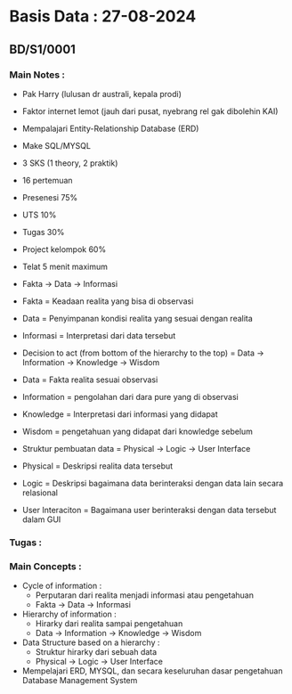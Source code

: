 # Basis Data : 27-08-2024
## BD/S1/0001

### Main Notes :
- Pak Harry (lulusan dr australi, kepala prodi)
- Faktor internet lemot (jauh dari pusat, nyebrang rel gak dibolehin KAI)
- Mempalajari Entity-Relationship Database (ERD)
- Make SQL/MYSQL

- 3 SKS (1 theory, 2 praktik)
- 16 pertemuan

- Presenesi 75%
- UTS 10%
- Tugas 30%
- Project kelompok 60%
- Telat 5 menit maximum

- Fakta -> Data -> Informasi
- Fakta = Keadaan realita yang bisa di observasi
- Data = Penyimpanan kondisi realita yang sesuai dengan realita
- Informasi = Interpretasi dari data tersebut

- Decision to act (from bottom of the hierarchy to the top) = Data -> Information -> Knowledge -> Wisdom
- Data = Fakta realita sesuai observasi
- Information = pengolahan dari dara pure yang di observasi
- Knowledge = Interpretasi dari informasi yang didapat
- Wisdom = pengetahuan yang didapat dari knowledge sebelum

- Struktur pembuatan data = Physical -> Logic -> User Interface 
- Physical = Deskripsi realita data tersebut
- Logic = Deskripsi bagaimana data berinteraksi dengan data lain secara relasional
- User Interaciton = Bagaimana user berinteraksi dengan data tersebut dalam GUI
### Tugas :

### Main Concepts :
- Cycle of information :
    - Perputaran dari realita menjadi informasi atau pengetahuan
    - Fakta -> Data -> Informasi
- Hierarchy of information : 
    - Hirarky dari realita sampai pengetahuan
    - Data -> Information -> Knowledge -> Wisdom
- Data Structure based on a hierarchy :
    - Struktur hirarky dari sebuah data
    - Physical -> Logic -> User Interface
- Mempelajari ERD, MYSQL, dan secara keseluruhan dasar pengetahuan Database Management System
